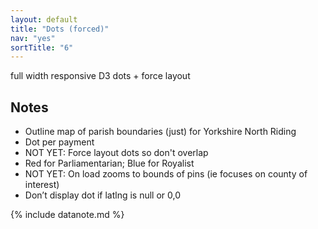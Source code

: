 ```yaml
---
layout: default
title: "Dots (forced)"
nav: "yes"
sortTitle: "6"
---
```


full width responsive D3 dots + force layout

<div id="map" class="map"></div>

<div class="container" markdown="1">

Notes
-----
- Outline map of parish boundaries (just) for Yorkshire North Riding
- Dot per payment
- <i class="fas fa-exclamation-triangle"></i> NOT YET: Force layout dots so  don't overlap
- Red for Parliamentarian; Blue for Royalist
- <i class="fas fa-exclamation-triangle"></i> NOT YET: On load zooms to bounds of pins (ie focuses on county of interest)
- <i class="fas fa-exclamation-circle"></i> Don’t display dot if latlng is null or 0,0

{% include datanote.md %}

</div>
